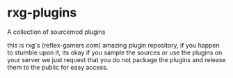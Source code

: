 rxg-plugins
===========

A collection of sourcemod plugins

this is rxg's (reflex-gamers.com) amazing plugin repository, if you happen to stumble upon it, 
its okay if you sample the sources or use the plugins on your server
we just request that you do not package the plugins and release them to the public for easy access.
